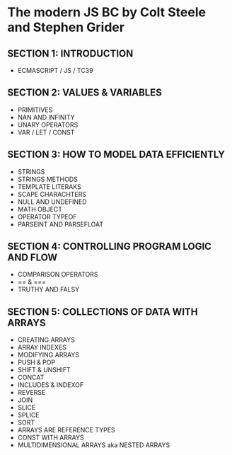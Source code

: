# The modern JS BC  by Colt Steele and Stephen Grider

## SECTION 1: INTRODUCTION
* ECMASCRIPT / JS / TC39

## SECTION 2: VALUES & VARIABLES
* PRIMITIVES
* NAN AND INFINITY
* UNARY OPERATORS
* VAR / LET  / CONST

## SECTION 3: HOW TO MODEL DATA EFFICIENTLY
* STRINGS
* STRINGS METHODS
* TEMPLATE LITERAKS
* SCAPE CHARACHTERS
* NULL AND UNDEFINED
* MATH OBJECT
* OPERATOR TYPEOF
* PARSEINT AND PARSEFLOAT

## SECTION 4: CONTROLLING PROGRAM LOGIC AND FLOW
* COMPARISON OPERATORS
* == & ===
* TRUTHY AND FALSY

## SECTION 5: COLLECTIONS OF DATA WITH ARRAYS
* CREATING ARRAYS
* ARRAY INDEXES
* MODIFYING ARRAYS
* PUSH & POP
* SHIFT & UNSHIFT
* CONCAT
* INCLUDES & INDEXOF
* REVERSE
* JOIN
* SLICE
* SPLICE
* SORT
* ARRAYS ARE REFERENCE TYPES
* CONST WITH ARRAYS
* MULTIDIMENSIONAL ARRAYS aka NESTED ARRAYS

